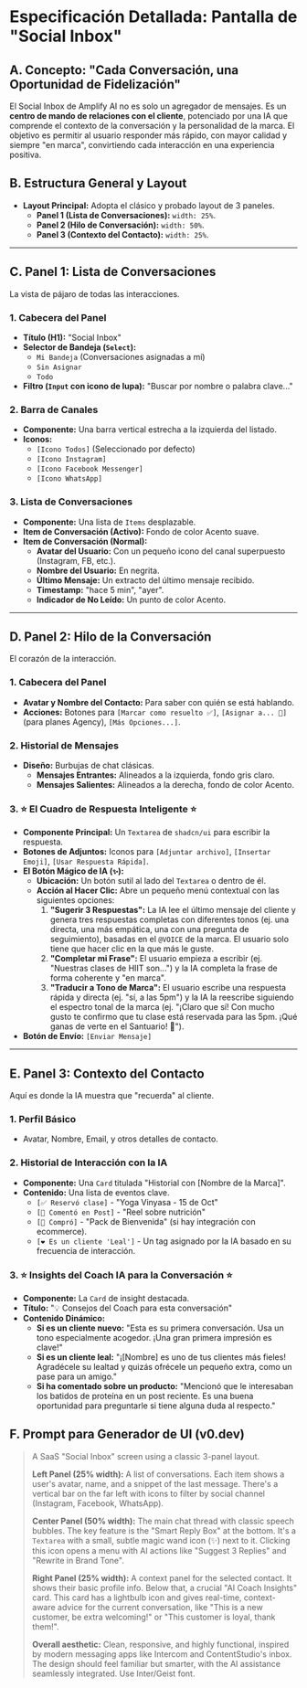# Especificación Detallada: Pantalla de "Social Inbox"

## A. Concepto: "Cada Conversación, una Oportunidad de Fidelización"

El Social Inbox de Amplify AI no es solo un agregador de mensajes. Es un **centro de mando de relaciones con el cliente**, potenciado por una IA que comprende el contexto de la conversación y la personalidad de la marca. El objetivo es permitir al usuario responder más rápido, con mayor calidad y siempre "en marca", convirtiendo cada interacción en una experiencia positiva.

## B. Estructura General y Layout

-   **Layout Principal:** Adopta el clásico y probado layout de 3 paneles.
    -   **Panel 1 (Lista de Conversaciones):** `width: 25%`.
    -   **Panel 2 (Hilo de Conversación):** `width: 50%`.
    -   **Panel 3 (Contexto del Contacto):** `width: 25%`.

---

## C. Panel 1: Lista de Conversaciones

La vista de pájaro de todas las interacciones.

### 1. Cabecera del Panel
-   **Título (H1):** "Social Inbox"
-   **Selector de Bandeja (`Select`):**
    -   `Mi Bandeja` (Conversaciones asignadas a mí)
    -   `Sin Asignar`
    -   `Todo`
-   **Filtro (`Input` con icono de lupa):** "Buscar por nombre o palabra clave..."

### 2. Barra de Canales
-   **Componente:** Una barra vertical estrecha a la izquierda del listado.
-   **Iconos:**
    -   `[Icono Todos]` (Seleccionado por defecto)
    -   `[Icono Instagram]`
    -   `[Icono Facebook Messenger]`
    -   `[Icono WhatsApp]`

### 3. Lista de Conversaciones
-   **Componente:** Una lista de `Items` desplazable.
-   **Item de Conversación (Activo):** Fondo de color Acento suave.
-   **Item de Conversación (Normal):**
    -   **Avatar del Usuario:** Con un pequeño icono del canal superpuesto (Instagram, FB, etc.).
    -   **Nombre del Usuario:** En negrita.
    -   **Último Mensaje:** Un extracto del último mensaje recibido.
    -   **Timestamp:** "hace 5 min", "ayer".
    -   **Indicador de No Leído:** Un punto de color Acento.

---

## D. Panel 2: Hilo de la Conversación

El corazón de la interacción.

### 1. Cabecera del Panel
-   **Avatar y Nombre del Contacto:** Para saber con quién se está hablando.
-   **Acciones:** Botones para `[Marcar como resuelto ✅]`, `[Asignar a... 👤]` (para planes Agency), `[Más Opciones...]`.

### 2. Historial de Mensajes
-   **Diseño:** Burbujas de chat clásicas.
    -   **Mensajes Entrantes:** Alineados a la izquierda, fondo gris claro.
    -   **Mensajes Salientes:** Alineados a la derecha, fondo de color Acento.

### 3. ⭐ El Cuadro de Respuesta Inteligente ⭐
-   **Componente Principal:** Un `Textarea` de `shadcn/ui` para escribir la respuesta.
-   **Botones de Adjuntos:** Iconos para `[Adjuntar archivo]`, `[Insertar Emoji]`, `[Usar Respuesta Rápida]`.
-   **El Botón Mágico de IA (`✨`):**
    -   **Ubicación:** Un botón sutil al lado del `Textarea` o dentro de él.
    -   **Acción al Hacer Clic:** Abre un pequeño menú contextual con las siguientes opciones:
        1.  **"Sugerir 3 Respuestas":** La IA lee el último mensaje del cliente y genera tres respuestas completas con diferentes tonos (ej. una directa, una más empática, una con una pregunta de seguimiento), basadas en el `@VOICE` de la marca. El usuario solo tiene que hacer clic en la que más le guste.
        2.  **"Completar mi Frase":** El usuario empieza a escribir (ej. "Nuestras clases de HIIT son...") y la IA completa la frase de forma coherente y "en marca".
        3.  **"Traducir a Tono de Marca":** El usuario escribe una respuesta rápida y directa (ej. "sí, a las 5pm") y la IA la reescribe siguiendo el espectro tonal de la marca (ej. "¡Claro que sí! Con mucho gusto te confirmo que tu clase está reservada para las 5pm. ¡Qué ganas de verte en el Santuario! 💪").
-   **Botón de Envío:** `[Enviar Mensaje]`

---

## E. Panel 3: Contexto del Contacto

Aquí es donde la IA muestra que "recuerda" al cliente.

### 1. Perfil Básico
-   Avatar, Nombre, Email, y otros detalles de contacto.

### 2. Historial de Interacción con la IA
-   **Componente:** Una `Card` titulada "Historial con [Nombre de la Marca]".
-   **Contenido:** Una lista de eventos clave.
    -   `[✅ Reservó clase]` - "Yoga Vinyasa - 15 de Oct"
    -   `[💬 Comentó en Post]` - "Reel sobre nutrición"
    -   `[🛒 Compró]` - "Pack de Bienvenida" (si hay integración con ecommerce).
    -   `[❤️ Es un cliente 'Leal']` - Un tag asignado por la IA basado en su frecuencia de interacción.

### 3. ⭐ Insights del Coach IA para la Conversación ⭐
-   **Componente:** La `Card` de insight destacada.
-   **Título:** "💡 Consejos del Coach para esta conversación"
-   **Contenido Dinámico:**
    -   **Si es un cliente nuevo:** "Esta es su primera conversación. Usa un tono especialmente acogedor. ¡Una gran primera impresión es clave!"
    -   **Si es un cliente leal:** "¡[Nombre] es uno de tus clientes más fieles! Agradécele su lealtad y quizás ofrécele un pequeño extra, como un pase para un amigo."
    -   **Si ha comentado sobre un producto:** "Mencionó que le interesaban los batidos de proteína en un post reciente. Es una buena oportunidad para preguntarle si tiene alguna duda al respecto."

## F. Prompt para Generador de UI (v0.dev)

> A SaaS "Social Inbox" screen using a classic 3-panel layout.
>
> **Left Panel (25% width):** A list of conversations. Each item shows a user's avatar, name, and a snippet of the last message. There's a vertical bar on the far left with icons to filter by social channel (Instagram, Facebook, WhatsApp).
>
> **Center Panel (50% width):** The main chat thread with classic speech bubbles. The key feature is the "Smart Reply Box" at the bottom. It's a `Textarea` with a small, subtle magic wand icon (✨) next to it. Clicking this icon opens a menu with AI actions like "Suggest 3 Replies" and "Rewrite in Brand Tone".
>
> **Right Panel (25% width):** A context panel for the selected contact. It shows their basic profile info. Below that, a crucial "AI Coach Insights" card. This card has a lightbulb icon and gives real-time, context-aware advice for the current conversation, like "This is a new customer, be extra welcoming!" or "This customer is loyal, thank them!".
>
> **Overall aesthetic:** Clean, responsive, and highly functional, inspired by modern messaging apps like Intercom and ContentStudio's inbox. The design should feel familiar but smarter, with the AI assistance seamlessly integrated. Use Inter/Geist font.